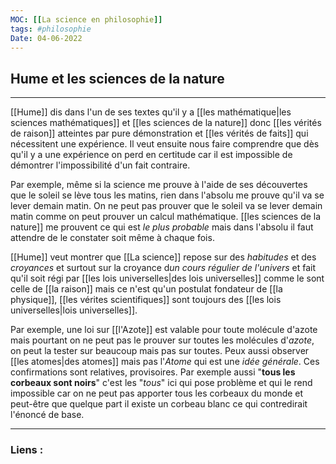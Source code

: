 ```yaml
---
MOC: [[La science en philosophie]]
tags: #philosophie
Date: 04-06-2022
---
```


## Hume et les sciences de la nature

---

[[Hume]] dis dans l'un de ses textes qu'il y a [[les mathématique|les sciences mathématiques]] et [[les sciences de la nature]] donc [[les vérités de raison]] atteintes par pure démonstration et [[les vérités  de faits]] qui nécessitent une expérience. Il veut ensuite nous faire comprendre que dès qu'il y a une expérience on perd en certitude car il est impossible de démontrer l'impossibilité d'un fait contraire.

Par exemple, même si la science me prouve à l'aide de ses découvertes que le soleil se lève tous les matins, rien dans l'absolu me prouve qu'il va se lever demain matin. On ne peut pas prouver que le soleil va se lever demain matin comme on peut prouver un calcul mathématique. [[les sciences de la nature]] me prouvent ce qui est *le plus probable* mais dans l'absolu il faut attendre de le constater soit même à chaque fois.

[[Hume]] veut montrer que [[La science]] repose sur des *habitudes* et des *croyances* et surtout sur la croyance d*un cours régulier de l'univers* et fait qu'il soit régi par [[les lois universelles|des lois universelles]] comme le sont celle de [[la raison]] mais ce n'est qu'un postulat fondateur de [[la physique]], [[les vérites scientifiques]] sont toujours des [[les lois universelles|lois universelles]]. 

Par exemple, une loi sur [[l'Azote]] est valable pour toute molécule d'azote mais pourtant on ne peut pas le prouver sur toutes les molécules d'*azote*, on peut la tester sur beaucoup mais pas sur toutes. Peux aussi observer [[les atomes|des atomes]] mais pas l'*Atome* qui est une *idée générale*. Ces confirmations sont relatives, provisoires. Par exemple aussi "**tous les corbeaux sont noirs**" c'est les "*tous*" ici qui pose problème et qui le rend impossible car on ne peut pas apporter tous les corbeaux du monde et peut-être que quelque part il existe un corbeau blanc ce qui contredirait l'énoncé de base.



---
### Liens :